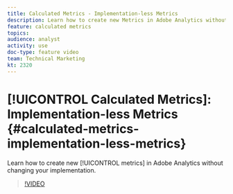 ```yaml
---
title: Calculated Metrics - Implementation-less Metrics
description: Learn how to create new Metrics in Adobe Analytics without changing your implementation.
feature: calculated metrics
topics: 
audience: analyst
activity: use
doc-type: feature video
team: Technical Marketing
kt: 2320
---
```


# [!UICONTROL Calculated Metrics]: Implementation-less Metrics {#calculated-metrics-implementation-less-metrics}

Learn how to create new [!UICONTROL metrics] in Adobe Analytics without changing your implementation.

>[!VIDEO](https://video.tv.adobe.com/v/25407/?quality=12)

